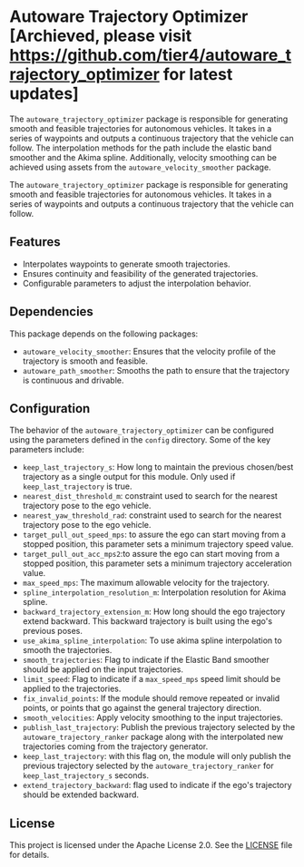 # Autoware Trajectory Optimizer [Archieved, please visit https://github.com/tier4/autoware_trajectory_optimizer for latest updates]

The `autoware_trajectory_optimizer` package is responsible for generating smooth and feasible trajectories for autonomous vehicles. It takes in a series of waypoints and outputs a continuous trajectory that the vehicle can follow. The interpolation methods for the path include the elastic band smoother and the Akima spline. Additionally, velocity smoothing can be achieved using assets from the `autoware_velocity_smoother` package.

The `autoware_trajectory_optimizer` package is responsible for generating smooth and feasible trajectories for autonomous vehicles. It takes in a series of waypoints and outputs a continuous trajectory that the vehicle can follow.

## Features

- Interpolates waypoints to generate smooth trajectories.
- Ensures continuity and feasibility of the generated trajectories.
- Configurable parameters to adjust the interpolation behavior.

## Dependencies

This package depends on the following packages:

- `autoware_velocity_smoother`: Ensures that the velocity profile of the trajectory is smooth and feasible.
- `autoware_path_smoother`: Smooths the path to ensure that the trajectory is continuous and drivable.

## Configuration

The behavior of the `autoware_trajectory_optimizer` can be configured using the parameters defined in the `config` directory. Some of the key parameters include:

- `keep_last_trajectory_s`: How long to maintain the previous chosen/best trajectory as a single output for this module. Only used if `keep_last_trajectory` is true.
- `nearest_dist_threshold_m`: constraint used to search for the nearest trajectory pose to the ego vehicle.
- `nearest_yaw_threshold_rad`: constraint used to search for the nearest trajectory pose to the ego vehicle.
- `target_pull_out_speed_mps`: to assure the ego can start moving from a stopped position, this parameter sets a minimum trajectory speed value.
- `target_pull_out_acc_mps2`:to assure the ego can start moving from a stopped position, this parameter sets a minimum trajectory acceleration value.
- `max_speed_mps`: The maximum allowable velocity for the trajectory.
- `spline_interpolation_resolution_m`: Interpolation resolution for Akima spline.
- `backward_trajectory_extension_m`: How long should the ego trajectory extend backward. This backward trajectory is built using the ego's previous poses.
- `use_akima_spline_interpolation`: To use akima spline interpolation to smooth the trajectories.
- `smooth_trajectories`: Flag to indicate if the Elastic Band smoother should be applied on the input trajectories.
- `limit_speed`: Flag to indicate if a `max_speed_mps` speed limit should be applied to the trajectories.
- `fix_invalid_points`: If the module should remove repeated or invalid points, or points that go against the general trajectory direction.
- `smooth_velocities`: Apply velocity smoothing to the input trajectories.
- `publish_last_trajectory`: Publish the previous trajectory selected by the `autoware_trajectory_ranker` package along with the interpolated new trajectories coming from the trajectory generator.
- `keep_last_trajectory`: with this flag on, the module will only publish the previous trajectory selected by the `autoware_trajectory_ranker` for `keep_last_trajectory_s` seconds.
- `extend_trajectory_backward`: flag used to indicate if the ego's trajectory should be extended backward.

## License

This project is licensed under the Apache License 2.0. See the [LICENSE](LICENSE) file for details.
